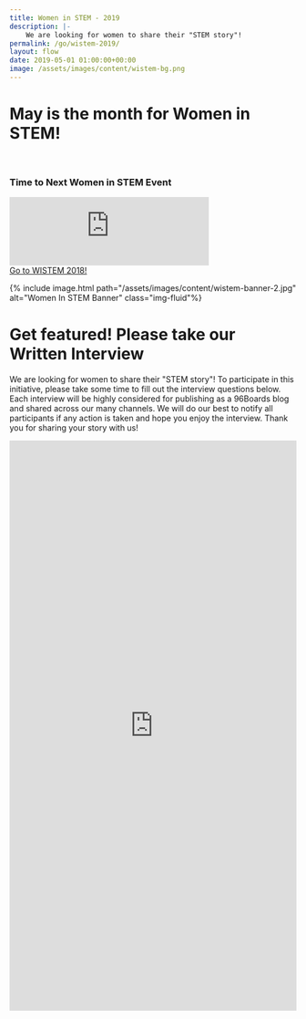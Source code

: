 ```yaml
---
title: Women in STEM - 2019
description: |-
    We are looking for women to share their "STEM story"!
permalink: /go/wistem-2019/
layout: flow
date: 2019-05-01 01:00:00+00:00
image: /assets/images/content/wistem-bg.png
---
```

# May is the month for Women in STEM!

<div class="col-md-6" markdown="1">
<br>
<h3>Time to Next Women in STEM Event</h3>
<iframe width="350" height="120" src="https://w2.countingdownto.com/2182683" frameborder="0"></iframe><br />
<a href="https://www.96boards.org/go/wistem-2018/" class="btn blog-read-more-btn center-block">Go to WISTEM 2018!</a>

{% include image.html path="/assets/images/content/wistem-banner-2.jpg" alt="Women In STEM Banner" class="img-fluid"%}

# Get featured! Please take our Written Interview

We are looking for women to share their "STEM story"! To participate in this initiative, please take some time to fill out the interview questions below. Each interview will be highly considered for publishing as a 96Boards blog and shared across our many channels. We will do our best to notify all participants if any action is taken and hope you enjoy the interview. Thank you for sharing your story with us!

<iframe src="https://docs.google.com/forms/d/e/1FAIpQLSc32F34PKNFfgq85Tfi-l3vKHu9X9L33asZngsPLTSNuAY5EQ/viewform?usp=sf_link" width="100%" height="1000" frameborder="0" marginheight="0" marginwidth="0">Loading...</iframe>
